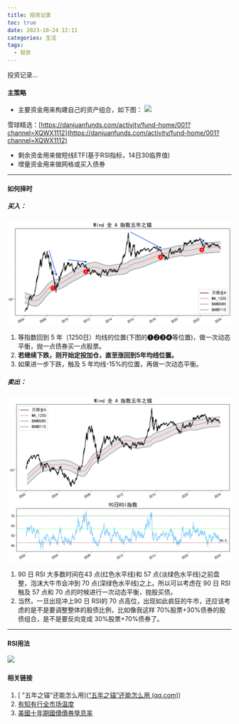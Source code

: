 ```yaml
---
title: 投资记录
toc: true
date: 2023-10-24 12:11
categories: 生活
tags:
  - 投资
---
```

投资记录...

<!-- more -->

#### 主策略

- 主要资金用来构建自己的资产组合，如下图：
![](Pasted%20image%2020231024141830.png)

雪球精选：[https://danjuanfunds.com/activity/fund-home/001?channel=XQWX1112](https://danjuanfunds.com/activity/fund-home/001?channel=XQWX1112)

- 剩余资金用来做短线ETF(基于RSI指标，14日30临界值)
- 增量资金用来做网格或买入债券
  
---
#### 如何择时

##### 买入：
![](https://raw.githubusercontent.com/tcxiaotudou/oss/master/picgo/20231106144532.png)

1. 等指数回到 5 年（1250日）均线的位置(下图的❶❷❸❹等位置)，做一次动态平衡，抛一点债券买一点股票。
2. **若继续下跌，则开始定投加仓，直至涨回到5年均线位置。**
3. 如果进一步下跌，触及 5 年均线-15%的位置，再做一次动态平衡。

##### 卖出：
![](https://raw.githubusercontent.com/tcxiaotudou/oss/master/picgo/20231106144558.png)

1. 90 日 RSI 大多数时间在43 点(红色水平线)和 57 点(淡绿色水平线)之前盘整，泡沫大牛市会冲到 70 点(深绿色水平线)之上。所以可以考虑在 90 日 RSI 触及 57 点和 70 点的时候进行一次动态平衡，抛股买债。
2. 当然，一旦出现冲上90 日 RSI的 70 点高位，出现如此疯狂的牛市，还应该考虑的是不是要调整整体的股债比例，比如像我这样 70%股票+30%债券的股债组合，是不是要反向变成 30%股票+70%债券了。

---
#### RSI用法

![](https://raw.githubusercontent.com/tcxiaotudou/sso/master/20231106121003.png)

#### 相关链接

1. [ "五年之锚"还能怎么用]([“五年之锚”还能怎么用 (qq.com)](https://mp.weixin.qq.com/s/sqFKX0aajxpTGNjl6kggLQ))
2. [有知有行全市场温度](https://youzhiyouxing.cn/data/market)
3. [美國十年期國債債券孳息率 ](https://hk.investing.com/rates-bonds/u.s.-10-year-bond-yield)